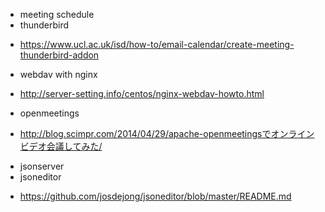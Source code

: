 

* meeting schedule
* thunderbird
- https://www.ucl.ac.uk/isd/how-to/email-calendar/create-meeting-thunderbird-addon
* webdav with nginx
- http://server-setting.info/centos/nginx-webdav-howto.html
* openmeetings
- http://blog.scimpr.com/2014/04/29/apache-openmeetingsでオンラインビデオ会議してみた/

* jsonserver
* jsoneditor
- https://github.com/josdejong/jsoneditor/blob/master/README.md
